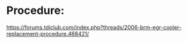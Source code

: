 # Procedure:
https://forums.tdiclub.com/index.php?threads/2006-brm-egr-cooler-replacement-procedure.468421/
